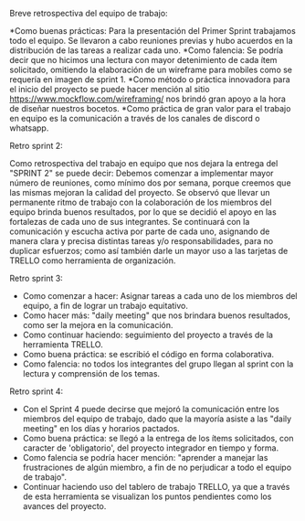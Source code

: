 Breve retrospectiva del equipo de trabajo:


*Como buenas prácticas: Para la presentación del Primer Sprint trabajamos todo el equipo.
Se llevaron a cabo reuniones previas y hubo acuerdos en la distribución de las tareas a
realizar cada uno. 
*Como falencia: Se podría decir que no hicimos una lectura con mayor detenimiento de
cada ítem solicitado, omitiendo la elaboración de un wireframe para mobiles como se
requería en imagen de sprint 1. 
*Como método o práctica innovadora para el inicio del proyecto se puede hacer mención al
sitio https://www.mockflow.com/wireframing/ nos brindó gran apoyo a la hora de diseñar
nuestros bocetos. 
*Como práctica de gran valor para el trabajo en equipo es la comunicación a través de los
canales de discord o whatsapp.

Retro sprint 2:

Como retrospectiva del trabajo en equipo que nos dejara la entrega del "SPRINT 2" se puede decir:
Debemos comenzar a implementar mayor número de reuniones, como mínimo dos por semana, porque creemos que las mismas mejoran la calidad del proyecto. 
Se observó que llevar un permanente ritmo de trabajo con la colaboración de los miembros del equipo brinda buenos resultados, por lo que se decidió el apoyo en las fortalezas
de cada uno de sus integrantes.
Se continuará con la comunicación y escucha activa por parte de cada uno, asignando de manera clara y precisa distintas tareas y/o responsabilidades, para no duplicar esfuerzos;
como así también darle un mayor uso a las tarjetas de TRELLO como herramienta de organización.

Retro sprint 3:

* Como comenzar a hacer: Asignar tareas a cada uno de los miembros del equipo, a fin de lograr un trabajo equitativo.
* Como hacer más: "daily meeting" que nos brindara buenos resultados, como ser la mejora en la comunicación.
* Como continuar haciendo: seguimiento del proyecto a través de la herramienta TRELLO.
* Como buena práctica: se escribió el código en forma colaborativa.
* Como falencia: no todos los integrantes del grupo llegan al sprint con la lectura y comprensión de los temas.

Retro sprint 4:

* Con el Sprint 4 puede decirse que mejoró la comunicación entre los miembros del equipo de trabajo, dado que la mayoría asiste a las "daily meeting" en los días y horarios pactados.
* Como buena práctica: se llegó a la entrega de los ítems solicitados, con caracter de 'obligatorio', del proyecto integrador en tiempo y forma.
* Como falencia se podría hacer mención: "aprender a manejar las frustraciones de algún miembro, a fin de no perjudicar a todo el equipo de trabajo".
* Continuar haciendo uso del tablero de trabajo TRELLO, ya que a través de esta herramienta se visualizan los puntos pendientes como los avances del proyecto.
